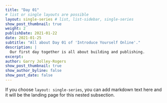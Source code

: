 ```yaml
---
title: "Day 01"
# list or single layouts are possible
layout: single-series # list, list-sidebar, single-series
show_post_thumbnail: true
weight: 2
publishDate: 2021-01-22
date: 2021-01-25
subtitle: "All about Day 01 of 'Introduce Yourself Online'."
description: |
  Our first day together is all about building and publishing.
excerpt: 
author: Garry Jolley-Rogers
show_post_thumbnail: true
show_author_byline: false
show_post_date: false
---
```


If you choose `layout: single-series`, you can add markdown text here and it will be the landing page for this nested subsection.